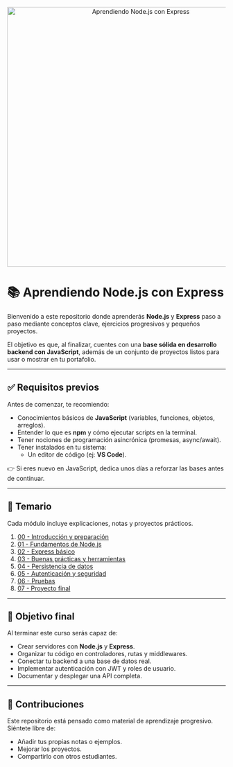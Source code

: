 <p align="center">
  <img src="https://github.com/guillmh/learnNodeExpress/tree/main/images" alt="Aprendiendo Node.js con Express" width="600"/>
</p>

# 📚 Aprendiendo Node.js con Express  

Bienvenido a este repositorio donde aprenderás **Node.js** y **Express** paso a paso mediante conceptos clave, ejercicios progresivos y pequeños proyectos.  

El objetivo es que, al finalizar, cuentes con una **base sólida en desarrollo backend con JavaScript**, además de un conjunto de proyectos listos para usar o mostrar en tu portafolio.  

---

## ✅ Requisitos previos  

Antes de comenzar, te recomiendo:  
- Conocimientos básicos de **JavaScript** (variables, funciones, objetos, arreglos).  
- Entender lo que es **npm** y cómo ejecutar scripts en la terminal.  
- Tener nociones de programación asincrónica (promesas, async/await).  
- Tener instalados en tu sistema:    
  - Un editor de código (ej: **VS Code**).    

👉 Si eres nuevo en JavaScript, dedica unos días a reforzar las bases antes de continuar.  

---

## 📂 Temario  

Cada módulo incluye explicaciones, notas y proyectos prácticos.  

1. [00 - Introducción y preparación](./00-introduccion/)  
2. [01 - Fundamentos de Node.js](./01-fundamentos-node/)  
3. [02 - Express básico](./02-express-basico/)  
4. [03 - Buenas prácticas y herramientas](./03-buenas-practicas/)  
5. [04 - Persistencia de datos](./04-persistencia/)  
6. [05 - Autenticación y seguridad](./05-auth-seguridad/)
7. [06 - Pruebas](./06-pruebas/)
8. [07 - Proyecto final](./07-proyecto-final/)  

---

## 🎯 Objetivo final  

Al terminar este curso serás capaz de:  
- Crear servidores con **Node.js** y **Express**.  
- Organizar tu código en controladores, rutas y middlewares.  
- Conectar tu backend a una base de datos real.  
- Implementar autenticación con JWT y roles de usuario.  
- Documentar y desplegar una API completa.  

---

## 🤝 Contribuciones  

Este repositorio está pensado como material de aprendizaje progresivo.  
Siéntete libre de:  
- Añadir tus propias notas o ejemplos.  
- Mejorar los proyectos.  
- Compartirlo con otros estudiantes.  

